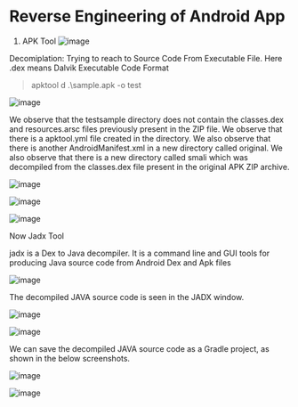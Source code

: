 # Reverse Engineering of Android App

1. APK Tool
![image](https://github.com/jayshah17/Secure-System-Engineering-/assets/76842630/59c5f6ca-345d-4f52-a630-aa8d1b533a4c)

Decomiplation: Trying to reach to Source Code From Executable File. 
Here .dex means Dalvik Executable Code Format

> apktool d .\sample.apk -o test

![image](https://github.com/jayshah17/Secure-System-Engineering-/assets/76842630/5b65dc67-cde9-4245-8ead-b8a3d9859ac7)

We observe that the testsample directory does not contain the classes.dex and resources.arsc files
previously present in the ZIP file.
We observe that there is a apktool.yml file created in the directory.
We also observe that there is another AndroidManifest.xml in a new directory called original.
We also observe that there is a new directory called smali which was decompiled from the classes.dex file
present in the original APK ZIP archive.

![image](https://github.com/jayshah17/Secure-System-Engineering-/assets/76842630/7a8071d6-bd99-4a21-a638-b62814149fa9)


![image](https://github.com/jayshah17/Secure-System-Engineering-/assets/76842630/1e916c38-448e-4810-9d8e-f9fc511a6ac2)


![image](https://github.com/jayshah17/Secure-System-Engineering-/assets/76842630/f2870317-6a60-4206-83c6-2a8935475570)

Now Jadx Tool

jadx is a Dex to Java decompiler. It is a command line and GUI tools for producing Java source code from
Android Dex and Apk files

![image](https://github.com/jayshah17/Secure-System-Engineering-/assets/76842630/7d7bd303-ba55-48aa-a9d8-cdf3b328d1fb)

The decompiled JAVA source code is seen in the JADX window.

![image](https://github.com/jayshah17/Secure-System-Engineering-/assets/76842630/882abd45-d4a7-4bbd-8b1a-448f3da234b2)



![image](https://github.com/jayshah17/Secure-System-Engineering-/assets/76842630/253d08a4-cc01-4301-8fc1-809525db58e6)

We can save the decompiled JAVA source code as a Gradle project, as shown in the below screenshots.

![image](https://github.com/jayshah17/Secure-System-Engineering-/assets/76842630/60a4cd28-1ebb-47e8-a17e-81850be53c5e)



![image](https://github.com/jayshah17/Secure-System-Engineering-/assets/76842630/dbc3bbca-77c2-46d1-bf72-81daa7c7eb6f)
